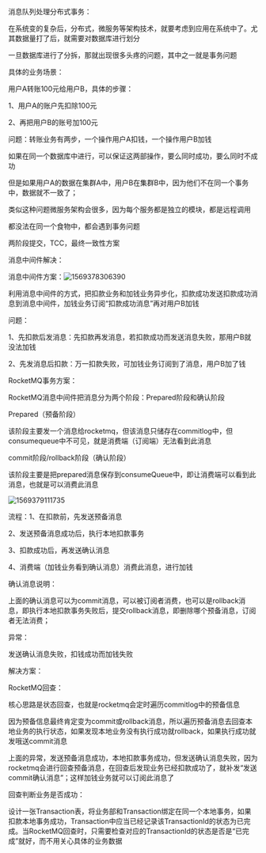 消息队列处理分布式事务：

在系统变的复杂后，分布式，微服务等架构技术，就要考虑到应用在系统中了。尤其数据量打了后，就需要对数据库进行划分

一旦数据库进行了分拆，那就出现很多头疼的问题，其中之一就是事务问题

具体的业务场景：

用户A转账100元给用户B，具体的步骤：

1、用户A的账户先扣除100元

2、再把用户B的账号加100元



问题：转账业务有两步，一个操作用户A扣钱，一个操作用户B加钱

如果在同一个数据库中进行，可以保证这两部操作，要么同时成功，要么同时不成功

但是如果用户A的数据在集群A中，用户B在集群B中，因为他们不在同一个事务中，数据就不一致了；

类似这种问题微服务架构会很多，因为每个服务都是独立的模块，都是远程调用

都没法在同一个食物中，都会遇到事务问题



两阶段提交，TCC，最终一致性方案

消息中间件解决：

消息中间件方案：![1569378306390](C:\Users\chenhaobin6\AppData\Roaming\Typora\typora-user-images\1569378306390.png)

利用消息中间件的方式，把扣款业务和加钱业务异步化，扣款成功发送扣款成功消息到消息中间件，加钱业务订阅“扣款成功消息”再对用户B加钱

问题：

1、先扣款后发消息：先扣款再发消息，若扣款成功而发送消息失败，那用户B就没法加钱

2、先发消息后扣款：万一扣款失败，可加钱业务订阅到了消息，用户B加了钱



RocketMQ事务方案：

RocketMQ消息中间件把消息分为两个阶段：Prepared阶段和确认阶段

Prepared（预备阶段）

该阶段主要发一个消息给rocketmq，但该消息只储存在commitlog中，但consumequeue中不可见，就是消费端（订阅端）无法看到此消息

commit阶段/rollback阶段（确认阶段）

该阶段主要是把prepared消息保存到consumeQueue中，即让消费端可以看到此消息，也就是可以消费此消息

![1569379111735](C:\Users\chenhaobin6\AppData\Roaming\Typora\typora-user-images\1569379111735.png)



流程：1、在扣款前，先发送预备消息

2、发送预备消息成功后，执行本地扣款事务

3、扣款成功后，再发送确认消息

4、消费端（加钱业务看到确认消息）消费此消息，进行加钱

确认消息说明：

上面的确认消息可以为commit消息，可以被订阅者消费，也可以是rollback消息，即执行本地扣款事务失败后，提交rollback消息，即删除哪个预备消息，订阅者无法消费；

异常：

发送确认消息失败，扣钱成功而加钱失败

解决方案：

RocketMQ回查：

核心思路是状态回查，也就是rocketmq会定时遍历commitlog中的预备信息

因为预备信息最终肯定变为commit或rollback消息，所以遍历预备消息去回查本地业务的执行状态，如果发现本地业务没有执行成功就rollback，如果执行成功就发哦送commit消息

上面的异常，发送预备消息成功，本地扣款事务成功，但发送确认消息失败，因为rocketmq会进行回查预备消息，在回查后发现业务已经扣款成功了，就补发“发送commit确认消息”；这样加钱业务就可以订阅此消息了

回查判断业务是否成功：

设计一张Transaction表，将业务部和Transaction绑定在同一个本地事务，如果扣款本地事务成功，Transaction中应当已经记录该TransactionId的状态为已完成。当RocketMQ回查时，只需要检查对应的TransactionId的状态是否是“已完成”就好，而不用关心具体的业务数据

